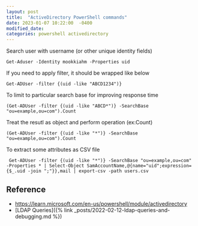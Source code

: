 ```yaml
---
layout: post
title:  "ActiveDirectory PowerShell commands"
date: 2023-01-07 10:22:00  -0400
modified_date: 
categories: powershell activedirectory
---
```


Search user with username (or other unique identity fields)
```
Get-Aduser -Identity mookkiahm -Properties uid
```

If you need to apply filter, it should be wrapped like below
```
Get-ADUser -filter {(uid -like "ABCD1234")}
```


To limit to particular search base for improving response time
```
(Get-ADUser -filter {(uid -like "ABCD*")} -SearchBase "ou=example,ou=com").Count
```


Treat the resutl as object and perform operation (ex:Count) 
```
(Get-ADUser -filter {(uid -like "*")} -SearchBase "ou=example,ou=com").Count
```


To extract some attributes as CSV file
```
 Get-ADUser -filter {(uid -like "*")} -SearchBase "ou=example,ou=com" -Properties * | Select-Object SamAccountName,@{name="uid";expression={$_.uid -join ";"}},mail | export-csv -path users.csv
 ```


## Reference
- https://learn.microsoft.com/en-us/powershell/module/activedirectory
- [LDAP Queries]({% link _posts/2022-02-12-ldap-queries-and-debugging.md %})
